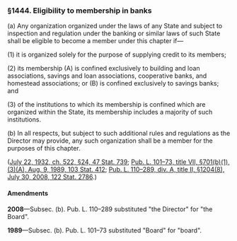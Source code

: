 ### §1444. Eligibility to membership in banks ###

[]()

(a) Any organization organized under the laws of any State and subject to inspection and regulation under the banking or similar laws of such State shall be eligible to become a member under this chapter if—

[]()

(1) it is organized solely for the purpose of supplying credit to its members;

[]()

(2) its membership (A) is confined exclusively to building and loan associations, savings and loan associations, cooperative banks, and homestead associations; or (B) is confined exclusively to savings banks; and

[]()

(3) of the institutions to which its membership is confined which are organized within the State, its membership includes a majority of such institutions.

[]()

(b) In all respects, but subject to such additional rules and regulations as the Director may provide, any such organization shall be a member for the purposes of this chapter.

([July 22, 1932, ch. 522, §24, 47 Stat. 739](/statviewer.htm?volume=47&page=739); [Pub. L. 101–73, title VII, §701(b)(1), (3)(A), Aug. 9, 1989, 103 Stat. 412](/statviewer.htm?volume=103&page=412); [Pub. L. 110–289, div. A, title II, §1204(8), July 30, 2008, 122 Stat. 2786](/statviewer.htm?volume=122&page=2786).)

#### Amendments ####

**2008**—Subsec. (b). Pub. L. 110–289 substituted "the Director" for "the Board".

**1989**—Subsec. (b). Pub. L. 101–73 substituted "Board" for "board".